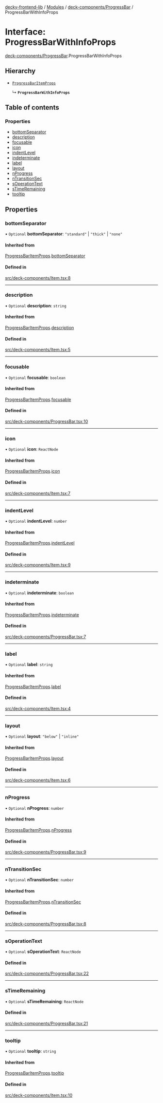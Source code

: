 [decky-frontend-lib](../README.md) / [Modules](../modules.md) / [deck-components/ProgressBar](../modules/deck_components_ProgressBar.md) / ProgressBarWithInfoProps

# Interface: ProgressBarWithInfoProps

[deck-components/ProgressBar](../modules/deck_components_ProgressBar.md).ProgressBarWithInfoProps

## Hierarchy

- [`ProgressBarItemProps`](deck_components_ProgressBar.ProgressBarItemProps.md)

  ↳ **`ProgressBarWithInfoProps`**

## Table of contents

### Properties

- [bottomSeparator](deck_components_ProgressBar.ProgressBarWithInfoProps.md#bottomseparator)
- [description](deck_components_ProgressBar.ProgressBarWithInfoProps.md#description)
- [focusable](deck_components_ProgressBar.ProgressBarWithInfoProps.md#focusable)
- [icon](deck_components_ProgressBar.ProgressBarWithInfoProps.md#icon)
- [indentLevel](deck_components_ProgressBar.ProgressBarWithInfoProps.md#indentlevel)
- [indeterminate](deck_components_ProgressBar.ProgressBarWithInfoProps.md#indeterminate)
- [label](deck_components_ProgressBar.ProgressBarWithInfoProps.md#label)
- [layout](deck_components_ProgressBar.ProgressBarWithInfoProps.md#layout)
- [nProgress](deck_components_ProgressBar.ProgressBarWithInfoProps.md#nprogress)
- [nTransitionSec](deck_components_ProgressBar.ProgressBarWithInfoProps.md#ntransitionsec)
- [sOperationText](deck_components_ProgressBar.ProgressBarWithInfoProps.md#soperationtext)
- [sTimeRemaining](deck_components_ProgressBar.ProgressBarWithInfoProps.md#stimeremaining)
- [tooltip](deck_components_ProgressBar.ProgressBarWithInfoProps.md#tooltip)

## Properties

### bottomSeparator

• `Optional` **bottomSeparator**: ``"standard"`` \| ``"thick"`` \| ``"none"``

#### Inherited from

[ProgressBarItemProps](deck_components_ProgressBar.ProgressBarItemProps.md).[bottomSeparator](deck_components_ProgressBar.ProgressBarItemProps.md#bottomseparator)

#### Defined in

[src/deck-components/Item.tsx:8](https://github.com/SteamDeckHomebrew/decky-frontend-lib/blob/3dbca1a/src/deck-components/Item.tsx#L8)

___

### description

• `Optional` **description**: `string`

#### Inherited from

[ProgressBarItemProps](deck_components_ProgressBar.ProgressBarItemProps.md).[description](deck_components_ProgressBar.ProgressBarItemProps.md#description)

#### Defined in

[src/deck-components/Item.tsx:5](https://github.com/SteamDeckHomebrew/decky-frontend-lib/blob/3dbca1a/src/deck-components/Item.tsx#L5)

___

### focusable

• `Optional` **focusable**: `boolean`

#### Inherited from

[ProgressBarItemProps](deck_components_ProgressBar.ProgressBarItemProps.md).[focusable](deck_components_ProgressBar.ProgressBarItemProps.md#focusable)

#### Defined in

[src/deck-components/ProgressBar.tsx:10](https://github.com/SteamDeckHomebrew/decky-frontend-lib/blob/3dbca1a/src/deck-components/ProgressBar.tsx#L10)

___

### icon

• `Optional` **icon**: `ReactNode`

#### Inherited from

[ProgressBarItemProps](deck_components_ProgressBar.ProgressBarItemProps.md).[icon](deck_components_ProgressBar.ProgressBarItemProps.md#icon)

#### Defined in

[src/deck-components/Item.tsx:7](https://github.com/SteamDeckHomebrew/decky-frontend-lib/blob/3dbca1a/src/deck-components/Item.tsx#L7)

___

### indentLevel

• `Optional` **indentLevel**: `number`

#### Inherited from

[ProgressBarItemProps](deck_components_ProgressBar.ProgressBarItemProps.md).[indentLevel](deck_components_ProgressBar.ProgressBarItemProps.md#indentlevel)

#### Defined in

[src/deck-components/Item.tsx:9](https://github.com/SteamDeckHomebrew/decky-frontend-lib/blob/3dbca1a/src/deck-components/Item.tsx#L9)

___

### indeterminate

• `Optional` **indeterminate**: `boolean`

#### Inherited from

[ProgressBarItemProps](deck_components_ProgressBar.ProgressBarItemProps.md).[indeterminate](deck_components_ProgressBar.ProgressBarItemProps.md#indeterminate)

#### Defined in

[src/deck-components/ProgressBar.tsx:7](https://github.com/SteamDeckHomebrew/decky-frontend-lib/blob/3dbca1a/src/deck-components/ProgressBar.tsx#L7)

___

### label

• `Optional` **label**: `string`

#### Inherited from

[ProgressBarItemProps](deck_components_ProgressBar.ProgressBarItemProps.md).[label](deck_components_ProgressBar.ProgressBarItemProps.md#label)

#### Defined in

[src/deck-components/Item.tsx:4](https://github.com/SteamDeckHomebrew/decky-frontend-lib/blob/3dbca1a/src/deck-components/Item.tsx#L4)

___

### layout

• `Optional` **layout**: ``"below"`` \| ``"inline"``

#### Inherited from

[ProgressBarItemProps](deck_components_ProgressBar.ProgressBarItemProps.md).[layout](deck_components_ProgressBar.ProgressBarItemProps.md#layout)

#### Defined in

[src/deck-components/Item.tsx:6](https://github.com/SteamDeckHomebrew/decky-frontend-lib/blob/3dbca1a/src/deck-components/Item.tsx#L6)

___

### nProgress

• `Optional` **nProgress**: `number`

#### Inherited from

[ProgressBarItemProps](deck_components_ProgressBar.ProgressBarItemProps.md).[nProgress](deck_components_ProgressBar.ProgressBarItemProps.md#nprogress)

#### Defined in

[src/deck-components/ProgressBar.tsx:9](https://github.com/SteamDeckHomebrew/decky-frontend-lib/blob/3dbca1a/src/deck-components/ProgressBar.tsx#L9)

___

### nTransitionSec

• `Optional` **nTransitionSec**: `number`

#### Inherited from

[ProgressBarItemProps](deck_components_ProgressBar.ProgressBarItemProps.md).[nTransitionSec](deck_components_ProgressBar.ProgressBarItemProps.md#ntransitionsec)

#### Defined in

[src/deck-components/ProgressBar.tsx:8](https://github.com/SteamDeckHomebrew/decky-frontend-lib/blob/3dbca1a/src/deck-components/ProgressBar.tsx#L8)

___

### sOperationText

• `Optional` **sOperationText**: `ReactNode`

#### Defined in

[src/deck-components/ProgressBar.tsx:22](https://github.com/SteamDeckHomebrew/decky-frontend-lib/blob/3dbca1a/src/deck-components/ProgressBar.tsx#L22)

___

### sTimeRemaining

• `Optional` **sTimeRemaining**: `ReactNode`

#### Defined in

[src/deck-components/ProgressBar.tsx:21](https://github.com/SteamDeckHomebrew/decky-frontend-lib/blob/3dbca1a/src/deck-components/ProgressBar.tsx#L21)

___

### tooltip

• `Optional` **tooltip**: `string`

#### Inherited from

[ProgressBarItemProps](deck_components_ProgressBar.ProgressBarItemProps.md).[tooltip](deck_components_ProgressBar.ProgressBarItemProps.md#tooltip)

#### Defined in

[src/deck-components/Item.tsx:10](https://github.com/SteamDeckHomebrew/decky-frontend-lib/blob/3dbca1a/src/deck-components/Item.tsx#L10)
